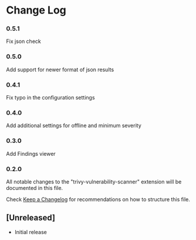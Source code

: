 # Change Log

### 0.5.1
Fix json check

### 0.5.0

Add support for newer format of json results

### 0.4.1

Fix typo in the configuration settings

### 0.4.0

Add additional settings for offline and minimum severity

### 0.3.0

Add Findings viewer

### 0.2.0

All notable changes to the "trivy-vulnerability-scanner" extension will be documented in this file.

Check [Keep a Changelog](http://keepachangelog.com/) for recommendations on how to structure this file.

## [Unreleased]

- Initial release